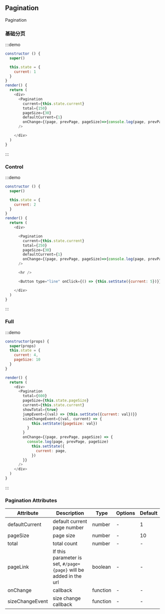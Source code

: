 ## Pagination

Pagination

### 基础分页

:::demo

```js
constructor () {
  super()

  this.state = {
    current: 1
  }
}
render() {
  return (
    <div>
      <Pagination
        current={this.state.current}
        total={150}
        pageSize={30} 
        defaultCurrent={1}
        onChange={(page, prevPage, pageSize)=>{console.log(page, prevPage, pageSize)}}
      />

    </div>
  )
}
```
:::

### Control

:::demo

```js
constructor () {
  super()

  this.state = {
    current: 2
  }
}
render() {
  return (
    <div>

      <Pagination
        current={this.state.current}
        total={250}
        pageSize={30}
        defaultCurrent={1}
        onChange={(page, prevPage, pageSize)=>{console.log(page, prevPage, pageSize)}}
      />

      <hr />

      <Button type="line" onClick={() => {this.setState({current: 5})}}>go 5</Button>

    </div>
  )
}
```
:::


### Full

:::demo

```js
constructor(props) {
  super(props)
  this.state = {
    current: 4,
    pageSize: 10
  }
}

render() {
  return (
    <div>
      <Pagination
        total={600}
        pageSize={this.state.pageSize}
        current={this.state.current}
        showTotal={true}
        jumpEvent={(val) => {this.setState({current: val})}}
        sizeChangeEvent={(val, current) => {
            this.setState({pageSize: val})
          }
        }
        onChange={(page, prevPage, pageSize) => {
          console.log(page, prevPage, pageSize)
            this.setState({
              current: page,
            })
        }}
      />
    </div>
  )
}
```
:::

### Pagination Attributes

| Attribute | Description | Type | Options |Default |
| --------   | -----  | ----  |  ----  | ----  |
| defaultCurrent | default current page number  | number | - | 1 |
| pageSize | page size  | number | - |  10 |
| total | total count  | number   | - | - |
| pageLink | If this parameter is set, `#/page={page}` will be added in the url | boolean | - | - |
| onChange | callback  | function | -  |  - | - |
| sizeChangeEvent |  size change callback  | function | - | - | - |
